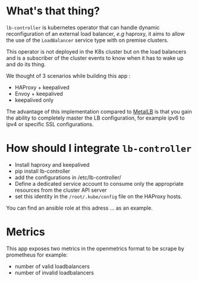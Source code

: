 # What's that thing?

`lb-controller` is kubernetes operator that can handle dynamic reconfiguration
of an external load balancer, *e.g* haproxy, it aims to allow the use of the
`LoadBalancer` service type with on premise clusters.

This operator is not deployed in the K8s cluster but on the load balancers and
is a subscriber of the cluster events to know when it has to wake up and do its
thing.

We thought of 3 scenarios while building this app :

  - HAProxy + keepalived
  - Envoy + keepalived
  - keepalived only


The advantage of this implementation compared to [MetalLB](https://metallb.universe.tf/)
is that you gain the ability to completely master the LB configuration, for
example ipv6 to ipv4 or specific SSL configurations.

# How should I integrate `lb-controller`

* Install haproxy and keepalived
* pip install lb-controller
* add the configurations in /etc/lb-controller/
* Define a dedicated service account to consume only the appropriate resources
  from the cluster API server
* set this identity in the `/root/.kube/config` file on the HAProxy hosts.

You can find an ansible role at this adress ... as an example.


# Metrics

This app exposes two metrics in the openmetrics format to be scrape by
prometheus for example:
- number of valid loadbalancers
- number of invalid loadbalancers
